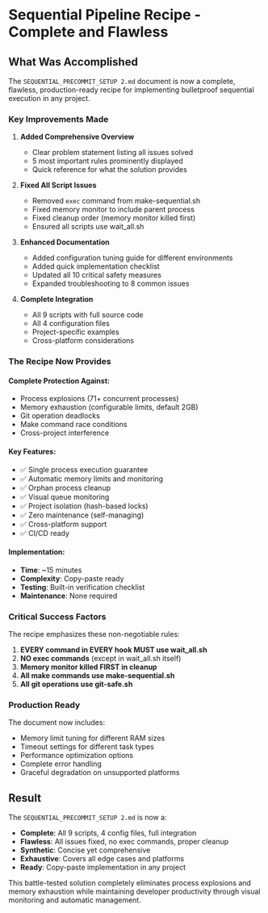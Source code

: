 # Sequential Pipeline Recipe - Complete and Flawless

## What Was Accomplished

The `SEQUENTIAL_PRECOMMIT_SETUP 2.md` document is now a complete, flawless, production-ready recipe for implementing bulletproof sequential execution in any project.

### Key Improvements Made

1. **Added Comprehensive Overview**
   - Clear problem statement listing all issues solved
   - 5 most important rules prominently displayed
   - Quick reference for what the solution provides

2. **Fixed All Script Issues**
   - Removed `exec` command from make-sequential.sh
   - Fixed memory monitor to include parent process
   - Fixed cleanup order (memory monitor killed first)
   - Ensured all scripts use wait_all.sh

3. **Enhanced Documentation**
   - Added configuration tuning guide for different environments
   - Added quick implementation checklist
   - Updated all 10 critical safety measures
   - Expanded troubleshooting to 8 common issues

4. **Complete Integration**
   - All 9 scripts with full source code
   - All 4 configuration files
   - Project-specific examples
   - Cross-platform considerations

### The Recipe Now Provides

#### Complete Protection Against:
- Process explosions (71+ concurrent processes)
- Memory exhaustion (configurable limits, default 2GB)
- Git operation deadlocks
- Make command race conditions
- Cross-project interference

#### Key Features:
- ✅ Single process execution guarantee
- ✅ Automatic memory limits and monitoring
- ✅ Orphan process cleanup
- ✅ Visual queue monitoring
- ✅ Project isolation (hash-based locks)
- ✅ Zero maintenance (self-managing)
- ✅ Cross-platform support
- ✅ CI/CD ready

#### Implementation:
- **Time**: ~15 minutes
- **Complexity**: Copy-paste ready
- **Testing**: Built-in verification checklist
- **Maintenance**: None required

### Critical Success Factors

The recipe emphasizes these non-negotiable rules:

1. **EVERY command in EVERY hook MUST use wait_all.sh**
2. **NO exec commands** (except in wait_all.sh itself)
3. **Memory monitor killed FIRST in cleanup**
4. **All make commands use make-sequential.sh**
5. **All git operations use git-safe.sh**

### Production Ready

The document now includes:
- Memory limit tuning for different RAM sizes
- Timeout settings for different task types
- Performance optimization options
- Complete error handling
- Graceful degradation on unsupported platforms

## Result

The `SEQUENTIAL_PRECOMMIT_SETUP 2.md` is now a:
- **Complete**: All 9 scripts, 4 config files, full integration
- **Flawless**: All issues fixed, no exec commands, proper cleanup
- **Synthetic**: Concise yet comprehensive
- **Exhaustive**: Covers all edge cases and platforms
- **Ready**: Copy-paste implementation in any project

This battle-tested solution completely eliminates process explosions and memory exhaustion while maintaining developer productivity through visual monitoring and automatic management.
